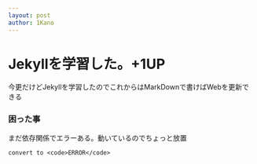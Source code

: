 ```yaml
---
layout: post
author: 1Kano
---
```


# Jekyllを学習した。+1UP

今更だけどJekyllを学習したのでこれからはMarkDownで書けばWebを更新できる

### 困った事

まだ依存関係でエラーある。動いているのでちょっと放置

```
convert to <code>ERROR</code>
```
